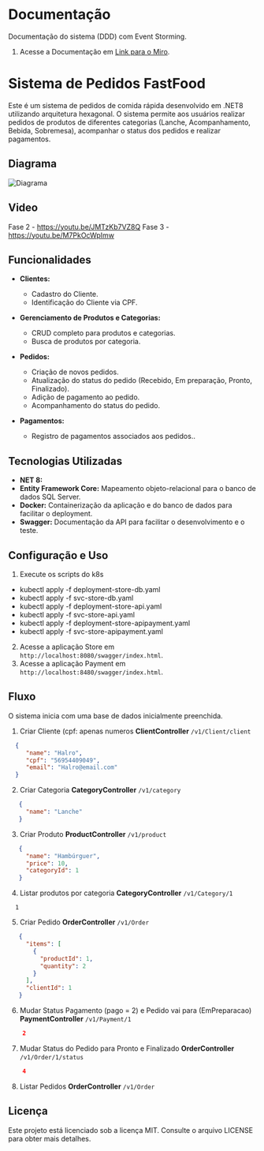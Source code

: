 # Documentação

Documentação do sistema (DDD) com Event Storming.

1. Acesse a Documentação em [Link para o Miro](https://miro.com/welcomeonboard/NmJ4ajV3NW56V0V6OTF5dmlBVVdMOUpORDN1YlhNZEJ6M29SNERQN29ldmNUZDNrSjN5YUhnTFQxR2txWGxFZXwzNDU4NzY0NTg1MTI4OTQ1Njk3fDI=?share_link_id=8135649431).

# Sistema de Pedidos FastFood

Este é um sistema de pedidos de comida rápida desenvolvido em .NET8 utilizando arquitetura hexagonal. O sistema permite aos usuários realizar pedidos de produtos de diferentes categorias (Lanche, Acompanhamento, Bebida, Sobremesa), acompanhar o status dos pedidos e realizar pagamentos.


## Diagrama

![Diagrama](https://github.com/user-attachments/assets/ae1f91fa-a3f2-42ea-a0db-ac90d75fb60f)

## Video
Fase 2 - https://youtu.be/JMTzKb7VZ8Q
Fase 3 - https://youtu.be/M7PkOcWpImw

## Funcionalidades

- **Clientes:**
  - Cadastro do Cliente.
  - Identificação do Cliente via CPF.

- **Gerenciamento de Produtos e Categorias:**
  - CRUD completo para produtos e categorias.
  - Busca de produtos por categoria.
  
- **Pedidos:**
  - Criação de novos pedidos.
  - Atualização do status do pedido (Recebido, Em preparação, Pronto, Finalizado).
  - Adição de pagamento ao pedido.
  - Acompanhamento do status do pedido.
  
- **Pagamentos:**
  - Registro de pagamentos associados aos pedidos..

## Tecnologias Utilizadas

- **NET 8:**
- **Entity Framework Core:** Mapeamento objeto-relacional para o banco de dados SQL Server.
- **Docker:** Containerização da aplicação e do banco de dados para facilitar o deployment.
- **Swagger:** Documentação da API para facilitar o desenvolvimento e o teste.

## Configuração e Uso

1. Execute os scripts do k8s
- kubectl apply -f deployment-store-db.yaml
- kubectl apply -f svc-store-db.yaml
- kubectl apply -f deployment-store-api.yaml
- kubectl apply -f svc-store-api.yaml
- kubectl apply -f deployment-store-apipayment.yaml
- kubectl apply -f svc-store-apipayment.yaml

2. Acesse a aplicação Store em `http://localhost:8080/swagger/index.html`.
3. Acesse a aplicação Payment em `http://localhost:8480/swagger/index.html`.


## Fluxo

O sistema inicia com uma base de dados inicialmente preenchida.

1. Criar Cliente (cpf: apenas numeros **ClientController**
```/v1/Client/client``` 
 ```json
   {
      "name": "Halro",
      "cpf": "56954409049",
      "email": "Halro@email.com"
   }
```
2. Criar Categoria **CategoryController**
```/v1/category``` 
 ```json
    {
      "name": "Lanche"
    }
```
3. Criar Produto **ProductController**
```/v1/product``` 
 ```json
    {
      "name": "Hambúrguer",
      "price": 10,
      "categoryId": 1
    }
```
4. Listar produtos por categoria **CategoryController**
```/v1/Category/1``` 
 ```
   1    
 ```
5. Criar Pedido **OrderController**
```/v1/Order``` 
 ```json
    {
      "items": [
        {
          "productId": 1,
          "quantity": 2
        }
      ],
      "clientId": 1
    }
```
6. Mudar Status Pagamento (pago = 2) e Pedido vai para (EmPreparacao) **PaymentController**
```/v1/Payment/1``` 
```json
    2
```

7. Mudar Status do Pedido para Pronto e Finalizado **OrderController**
```/v1/Order/1/status``` 
```json
    4
```
8. Listar Pedidos **OrderController**
```/v1/Order```





## Licença
Este projeto está licenciado sob a licença MIT. Consulte o arquivo LICENSE para obter mais detalhes.

